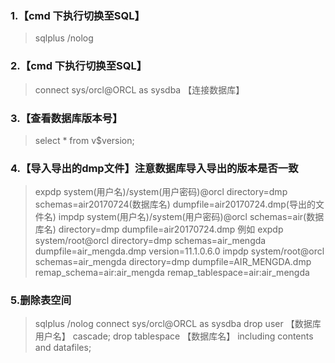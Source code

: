 ### 1.【cmd 下执行切换至SQL】
> sqlplus /nolog 
>
### 2.【cmd 下执行切换至SQL】
> connect sys/orcl@ORCL as sysdba 【连接数据库】
> 
### 3.【查看数据库版本号】
> select * from v$version; 
>
### 4.【导入导出的dmp文件】注意数据库导入导出的版本是否一致
> expdp system(用户名)/system(用户密码)@orcl directory=dmp schemas=air20170724(数据库名) dumpfile=air20170724.dmp(导出的文件名)
> impdp system(用户名)/system(用户密码)@orcl schemas=air(数据库名) directory=dmp dumpfile=air20170724.dmp
> 例如
> expdp system/root@orcl directory=dmp schemas=air_mengda dumpfile=air_mengda.dmp version=11.1.0.6.0
> impdp system/root@orcl schemas=air_mengda directory=dmp dumpfile=AIR_MENGDA.dmp  remap_schema=air:air_mengda remap_tablespace=air:air_mengda 
>
### 5.删除表空间
> sqlplus /nolog
> connect sys/orcl@ORCL as sysdba
> drop user 【数据库用户名】 cascade; 
> drop tablespace 【数据库名】 including contents and datafiles;
